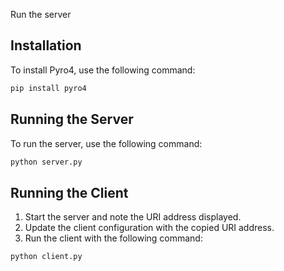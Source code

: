 Run the server

## Installation

To install Pyro4, use the following command:

```sh
pip install pyro4
```

## Running the Server

To run the server, use the following command:

```sh
python server.py
```

## Running the Client

1. Start the server and note the URI address displayed.
2. Update the client configuration with the copied URI address.
3. Run the client with the following command:

```sh
python client.py
```

